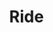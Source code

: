 ---
title: "Ride"
summary: "English rock band formed in Oxford in 1988. With their first records, Ride created a unique wall of sound that relied on massive, trembling distortion in the vein of but with a simpler, more direct melodic approach. The shatteringly loud, droning neo-psychedelia the band performed was dubbed shoegazing by the British press because the bandmembers stared at their pedals while they performed. Along with their initial influence, , Ride stood apart from the shoegazing pack, primarily because of their keen sense of songcraft and dynamics. For a while, the band was proclaimed the last great hope of British rock, but they fell from the spotlight nearly as quickly as they entered it."
image: "ride.jpg"
---